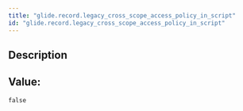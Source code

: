 ```yaml
---
title: "glide.record.legacy_cross_scope_access_policy_in_script"
id: "glide.record.legacy_cross_scope_access_policy_in_script"
---
```

## Description



## Value: 
```
false
```